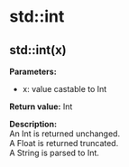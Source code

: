 # std::int

## std::int(x)

**Parameters:** 
* x: value castable to Int

**Return value:** 
Int  

**Description:**   
An Int is returned unchanged.  
A Float is returned truncated.  
A String is parsed to Int. 